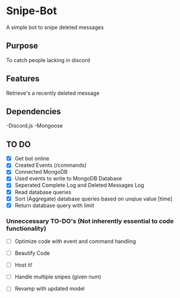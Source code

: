 # Snipe-Bot
A simple bot to snipe deleted messages

## Purpose
To catch people lacking in discord

## Features
Retrieve's a recently deleted message

## Dependencies
-Discord.js
-Mongoose


## TO DO
- [x] Get bot online
- [x] Created Events (/commands)
- [x] Connected MongoDB
- [x] Used events to write to MongoDB Database
- [x] Seperated Complete Log and Deleted Messages Log
- [x] Read database queries
- [x] Sort (Aggregate) database queries based on unqiue value [time]
- [x] Return database query with limit

### Unneccessary TO-DO's (Not inherently essential to code functionality)
- [ ] Optimize code with event and command handling
- [ ] Beautify Code
- [ ] Host it!
- [ ] Handle multiple snipes (given num)
- [ ] Revamp with updated model

